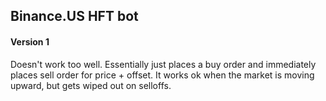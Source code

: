## Binance.US HFT bot

#### Version 1
Doesn't work too well. Essentially just places a buy order and immediately places sell order for price + offset.
It works ok when the market is moving upward, but gets wiped out on selloffs.